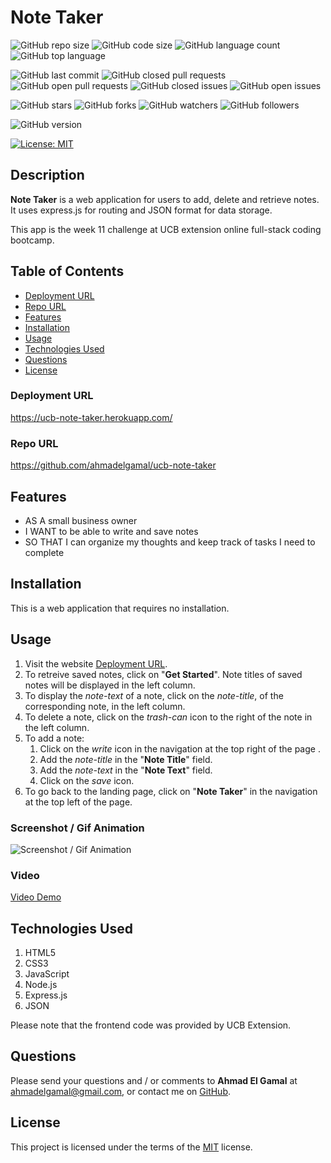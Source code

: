 # Note Taker

![GitHub repo size](https://img.shields.io/github/repo-size/ahmadelgamal/ucb-note-taker?style=plastic)
![GitHub code size](https://img.shields.io/github/languages/code-size/ahmadelgamal/ucb-note-taker?style=plastic)
![GitHub language count](https://img.shields.io/github/languages/count/ahmadelgamal/ucb-note-taker?style=plastic)
![GitHub top language](https://img.shields.io/github/languages/top/ahmadelgamal/ucb-note-taker?style=plastic)

![GitHub last commit](https://img.shields.io/github/last-commit/ahmadelgamal/ucb-note-taker?style=plastic)
![GitHub closed pull requests](https://img.shields.io/github/issues-pr-closed-raw/ahmadelgamal/ucb-note-taker?color=green&style=plastic)
![GitHub open pull requests](https://img.shields.io/github/issues-pr-raw/ahmadelgamal/ucb-note-taker?color=red&style=plastic)
![GitHub closed issues](https://img.shields.io/github/issues-closed-raw/ahmadelgamal/ucb-note-taker?color=green&style=plastic)
![GitHub open issues](https://img.shields.io/github/issues-raw/ahmadelgamal/ucb-note-taker?color=red&style=plastic)

![GitHub stars](https://img.shields.io/github/stars/ahmadelgamal/ucb-note-taker?style=social)
![GitHub forks](https://img.shields.io/github/forks/ahmadelgamal/ucb-note-taker?style=social)
![GitHub watchers](https://img.shields.io/github/watchers/ahmadelgamal/ucb-note-taker?style=social)
![GitHub followers](https://img.shields.io/github/followers/ahmadelgamal?style=social)

![GitHub version](https://img.shields.io/github/package-json/v/ahmadelgamal/ucb-note-taker?color=red&style=plastic)

[![License: MIT](https://img.shields.io/badge/License-MIT-yellow.svg)](https://opensource.org/licenses/MIT)

## Description
**Note Taker** is a web application for users to add, delete and retrieve notes. It uses express.js for routing and JSON format for data storage.

This app is the week 11 challenge at UCB extension online full-stack coding bootcamp.

## Table of Contents
- [Deployment URL](#Deployment-URL)
- [Repo URL](#Repo-URL)
- [Features](#Features)
- [Installation](#Installation)
- [Usage](#Usage)
- [Technologies Used](#Technologies-Used)
- [Questions](#Questions)
- [License](#License)

### Deployment URL
https://ucb-note-taker.herokuapp.com/

### Repo URL
https://github.com/ahmadelgamal/ucb-note-taker

## Features
- AS A small business owner
- I WANT to be able to write and save notes
- SO THAT I can organize my thoughts and keep track of tasks I need to complete

## Installation
This is a web application that requires no installation.

## Usage
1. Visit the website [Deployment URL](https://ucb-note-taker.herokuapp.com/).
1. To retreive saved notes, click on "**Get Started**". Note titles of saved notes will be displayed in the left column.
1. To display the _note-text_ of a note, click on the _note-title_, of the corresponding note, in the left column.
1. To delete a note, click on the _trash-can_ icon to the right of the note in the left column.
1. To add a note:
   1. Click on the _write_ icon in the navigation at the top right of the page .
   1. Add the _note-title_ in the "**Note Title**" field.
   1. Add the _note-text_ in the "**Note Text**" field.
   1. Click on the _save_ icon.
1. To go back to the landing page, click on "**Note Taker**" in the navigation at the top left of the page.

### Screenshot / Gif Animation
![Screenshot / Gif Animation](./assets/...)
### Video
[Video Demo](https://youtu.be/...)

## Technologies Used
1. HTML5
1. CSS3
1. JavaScript
1. Node.js
1. Express.js
1. JSON

Please note that the frontend code was provided by UCB Extension.

## Questions
Please send your questions and / or comments to **Ahmad El Gamal** at ahmadelgamal@gmail.com, or contact me on [GitHub](https://github.com/ahmadelgamal).

## License
This project is licensed under the terms of the [MIT](https://opensource.org/licenses/MIT) license.
